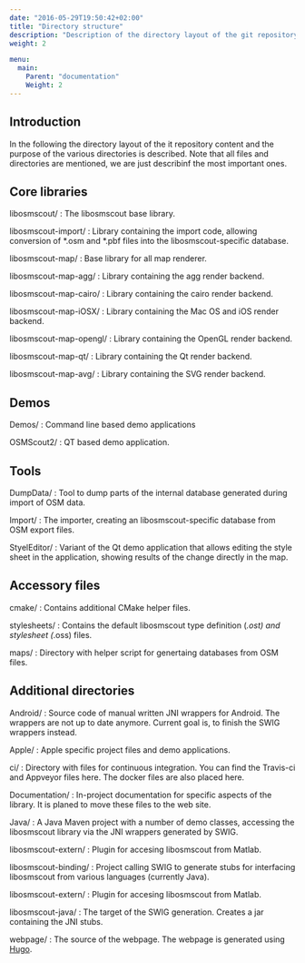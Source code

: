 ```yaml
---
date: "2016-05-29T19:50:42+02:00"
title: "Directory structure"
description: "Description of the directory layout of the git repository"
weight: 2

menu:
  main:
    Parent: "documentation"
    Weight: 2
---
```


## Introduction

In the following the directory layout of the it repository content and the
purpose of the various directories is described. Note that all files and
directories are mentioned, we are just describinf the most important ones.

## Core libraries

libosmscout/
: The libosmscout base library.

libosmscout-import/
: Library containing the import code, allowing conversion of *.osm and *.pbf
files into the libosmscout-specific database.

libosmscout-map/
: Base library for all map renderer.

libosmscout-map-agg/
: Library containing the agg render backend.

libosmscout-map-cairo/
: Library containing the cairo render backend.

libosmscout-map-iOSX/
: Library containing the Mac OS and iOS render backend.

libosmscout-map-opengl/
: Library containing the OpenGL render backend.

libosmscout-map-qt/
: Library containing the Qt render backend.

libosmscout-map-avg/
: Library containing the SVG render backend.

## Demos

Demos/
: Command line based demo applications

OSMScout2/
: QT based demo application.

## Tools

DumpData/
: Tool to dump parts of the internal database generated during import of OSM
  data.
  
Import/
: The importer, creating an libosmscout-specific database from OSM export files.

StyelEditor/
: Variant of the Qt demo application that allows editing the style sheet in the
  application, showing results of the change directly in the map.

## Accessory files

cmake/
: Contains additional CMake helper files.

stylesheets/
: Contains the default libosmscout type definition (*.ost) and stylesheet
  (*.oss) files.
  
maps/
: Directory with helper script for genertaing databases from OSM files.

## Additional directories

Android/
: Source code of manual written JNI wrappers for Android. The wrappers
  are not up to date anymore. Current goal is, to finish the SWIG wrappers
  instead.
    
Apple/
: Apple specific project files and demo applications.

ci/
: Directory with files for continuous integration. You can find the Travis-ci
  and Appveyor files here. The docker files are also placed here.
  
Documentation/
: In-project documentation for specific aspects of the library. It is planed to
  move these files to the web site.
  
Java/
: A Java Maven project with a number of demo classes, accessing the libosmscout
  library via the JNI wrappers generated by SWIG.
  
libosmscout-extern/
: Plugin for accesing libosmscout from Matlab.

libosmscout-binding/
: Project calling SWIG to generate stubs for interfacing libosmscout from
  various languages (currently Java).

libosmscout-extern/
: Plugin for accesing libosmscout from Matlab.

libosmscout-java/
: The target of the SWIG generation. Creates a jar containing the JNI stubs.

webpage/
: The source of the webpage. The webpage is generated using
  [Hugo](https://gohugo.io/).

